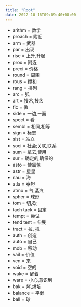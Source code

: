 ```yaml
---
title: "Root"
date: 2022-10-16T09:09:40+08:00
---
```


- arithm = 数学
- proach = 附近
- arm = 武器
- par = 出现
- rise = 上升,升起
- prox = 附近
- preci = 价格
- round = 周围
- rous = 搅和
- rang = 排列
- arc = 弧
- art = 技术,技艺
- fic = 做
- side = 一边,一面
- spect = 看
- sembl = 相同,相等
- sign = 标志
- sist = 站立
- soci = 社会;关联,联系
- sum = 拿去,使用
- sur = 确定的,确保的
- asto = 使震惊
- astr = 星星
- nau = 海
- atla = 泰坦
- atmo = 气,蒸汽
- spher = 球形
- tom = 切,砍
- tach tack = 固定
- tempt = 尝试
- tend tent = 伸展
- tract = 拉, 拽
- auth = 创造
- auto = 自己
- mob = 移动
- vail = 价值
- ven = 来
- void = 空的
- wake = 醒着
- ware = 小心,意识到
- bak = 烤,烘培
- balance = 平衡
- ball = 球